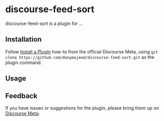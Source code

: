 # discourse-feed-sort

discourse-feed-sort is a plugin for ...

## Installation

Follow [Install a Plugin](https://meta.discourse.org/t/install-a-plugin/19157)
how-to from the official Discourse Meta, using `git clone https://github.com/danymajeed/discourse-feed-sort.git`
as the plugin command.

## Usage

## Feedback

If you have issues or suggestions for the plugin, please bring them up on
[Discourse Meta](https://meta.discourse.org).

